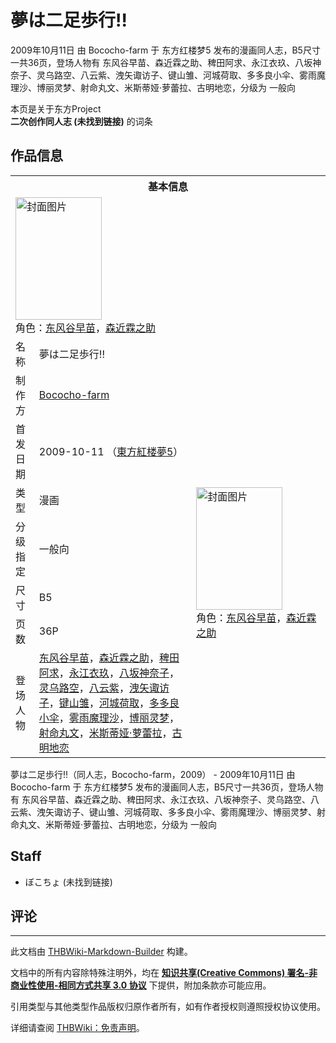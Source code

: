 # 夢は二足歩行!!

<!-- source html: G:\repos\THBWiki-Markdown-Builder\THBWikiMarkdown\Temp\main\2\21\ns0%3A%E5%A4%A2%E3%81%AF%E4%BA%8C%E8%B6%B3%E6%AD%A9%E8%A1%8C%21%21.html -->

2009年10月11日 由 Bococho-farm 于 东方红楼梦5 发布的漫画同人志，B5尺寸一共36页，登场人物有 东风谷早苗、森近霖之助、稗田阿求、永江衣玖、八坂神奈子、灵乌路空、八云紫、洩矢诹访子、键山雏、河城荷取、多多良小伞、雾雨魔理沙、博丽灵梦、射命丸文、米斯蒂娅·萝蕾拉、古明地恋，分级为 一般向

本页是关于东方Project  
 **二次创作同人志 (未找到链接)** 的词条
## 作品信息

<table><tbody><tr><th colspan="3">基本信息</th></tr><tr><td class="cover-artwork-mobile" colspan="2"><a href="./文件-夢は二足歩行!!封面.jpg.md" class="image" title="封面图片"><img alt="封面图片" src="https://upload.thwiki.cc/thumb/9/94/%E5%A4%A2%E3%81%AF%E4%BA%8C%E8%B6%B3%E6%AD%A9%E8%A1%8C%21%21%E5%B0%81%E9%9D%A2.jpg/138px-%E5%A4%A2%E3%81%AF%E4%BA%8C%E8%B6%B3%E6%AD%A9%E8%A1%8C%21%21%E5%B0%81%E9%9D%A2.jpg" decoding="async" loading="lazy" width="138" height="196" srcset="https://upload.thwiki.cc/thumb/9/94/%E5%A4%A2%E3%81%AF%E4%BA%8C%E8%B6%B3%E6%AD%A9%E8%A1%8C%21%21%E5%B0%81%E9%9D%A2.jpg/208px-%E5%A4%A2%E3%81%AF%E4%BA%8C%E8%B6%B3%E6%AD%A9%E8%A1%8C%21%21%E5%B0%81%E9%9D%A2.jpg 1.5x, https://upload.thwiki.cc/thumb/9/94/%E5%A4%A2%E3%81%AF%E4%BA%8C%E8%B6%B3%E6%AD%A9%E8%A1%8C%21%21%E5%B0%81%E9%9D%A2.jpg/277px-%E5%A4%A2%E3%81%AF%E4%BA%8C%E8%B6%B3%E6%AD%A9%E8%A1%8C%21%21%E5%B0%81%E9%9D%A2.jpg 2x" data-file-width="1131" data-file-height="1600"></a><div class="cover-char">角色：<a href="./东风谷早苗.md" title="东风谷早苗">东风谷早苗</a>，<a href="./森近霖之助.md" title="森近霖之助">森近霖之助</a></div></td>
</tr><tr><td class="label">名称</td><td colspan="2"> 夢は二足歩行!! </td></tr><tr><td class="label">制作方</td><td><a href="./Bococho-farm.md" title="Bococho-farm">Bococho-farm</a></td><td class="cover-artwork" rowspan="7" style="min-width:196px;"><a href="./文件-夢は二足歩行!!封面.jpg.md" class="image" title="封面图片"><img alt="封面图片" src="https://upload.thwiki.cc/thumb/9/94/%E5%A4%A2%E3%81%AF%E4%BA%8C%E8%B6%B3%E6%AD%A9%E8%A1%8C%21%21%E5%B0%81%E9%9D%A2.jpg/138px-%E5%A4%A2%E3%81%AF%E4%BA%8C%E8%B6%B3%E6%AD%A9%E8%A1%8C%21%21%E5%B0%81%E9%9D%A2.jpg" decoding="async" loading="lazy" width="138" height="196" srcset="https://upload.thwiki.cc/thumb/9/94/%E5%A4%A2%E3%81%AF%E4%BA%8C%E8%B6%B3%E6%AD%A9%E8%A1%8C%21%21%E5%B0%81%E9%9D%A2.jpg/208px-%E5%A4%A2%E3%81%AF%E4%BA%8C%E8%B6%B3%E6%AD%A9%E8%A1%8C%21%21%E5%B0%81%E9%9D%A2.jpg 1.5x, https://upload.thwiki.cc/thumb/9/94/%E5%A4%A2%E3%81%AF%E4%BA%8C%E8%B6%B3%E6%AD%A9%E8%A1%8C%21%21%E5%B0%81%E9%9D%A2.jpg/277px-%E5%A4%A2%E3%81%AF%E4%BA%8C%E8%B6%B3%E6%AD%A9%E8%A1%8C%21%21%E5%B0%81%E9%9D%A2.jpg 2x" data-file-width="1131" data-file-height="1600"></a><div class="cover-char">角色：<a href="./东风谷早苗.md" title="东风谷早苗">东风谷早苗</a>，<a href="./森近霖之助.md" title="森近霖之助">森近霖之助</a></div></td>
</tr><tr><td class="label">首发日期</td><td>2009-10-11&#160;（<a href="/展会作品列表?e=%E4%B8%9C%E6%96%B9%E7%BA%A2%E6%A5%BC%E6%A2%A6%235">東方紅楼夢5</a>）</td></tr><tr><td class="label">类型</td><td>漫画</td></tr><tr><td class="label">分级指定</td><td>一般向</td></tr><tr><td class="label">尺寸</td><td>B5</td></tr><tr><td class="label">页数</td><td>36P</td></tr><tr><td class="label">登场人物</td><td><a href="./东风谷早苗.md" title="东风谷早苗">东风谷早苗</a>，<a href="./森近霖之助.md" title="森近霖之助">森近霖之助</a>，<a href="./稗田阿求.md" title="稗田阿求">稗田阿求</a>，<a href="./永江衣玖.md" title="永江衣玖">永江衣玖</a>，<a href="./八坂神奈子.md" title="八坂神奈子">八坂神奈子</a>，<a href="./灵乌路空.md" title="灵乌路空">灵乌路空</a>，<a href="./八云紫.md" title="八云紫">八云紫</a>，<a href="./洩矢诹访子.md" title="洩矢诹访子">洩矢诹访子</a>，<a href="./键山雏.md" title="键山雏">键山雏</a>，<a href="./河城荷取.md" title="河城荷取">河城荷取</a>，<a href="./多多良小伞.md" title="多多良小伞">多多良小伞</a>，<a href="./雾雨魔理沙.md" title="雾雨魔理沙">雾雨魔理沙</a>，<a href="./博丽灵梦.md" title="博丽灵梦">博丽灵梦</a>，<a href="./射命丸文.md" title="射命丸文">射命丸文</a>，<a href="./米斯蒂娅·萝蕾拉.md" title="米斯蒂娅·萝蕾拉">米斯蒂娅·萝蕾拉</a>，<a href="./古明地恋.md" title="古明地恋">古明地恋</a></td></tr></tbody></table>

夢は二足歩行!!（同人志，Bococho-farm，2009） - 2009年10月11日 由 Bococho-farm 于 东方红楼梦5 发布的漫画同人志，B5尺寸一共36页，登场人物有 东风谷早苗、森近霖之助、稗田阿求、永江衣玖、八坂神奈子、灵乌路空、八云紫、洩矢诹访子、键山雏、河城荷取、多多良小伞、雾雨魔理沙、博丽灵梦、射命丸文、米斯蒂娅·萝蕾拉、古明地恋，分级为 一般向
## Staff
- ぼこちょ (未找到链接)

## 评论




---

此文档由 [THBWiki-Markdown-Builder](https://github.com/Delsin-Yu/THBWiki-Markdown-Builder) 构建。

文档中的所有内容除特殊注明外，均在 [**知识共享(Creative Commons) 署名-非商业性使用-相同方式共享 3.0 协议**](https://creativecommons.org/licenses/by-sa/3.0/deed.zh-hans) 下提供，附加条款亦可能应用。

引用类型与其他类型作品版权归原作者所有，如有作者授权则遵照授权协议使用。

详细请查阅 [THBWiki：免责声明](https://thbwiki.cc/THBWiki:%E5%85%8D%E8%B4%A3%E5%A3%B0%E6%98%8E)。

